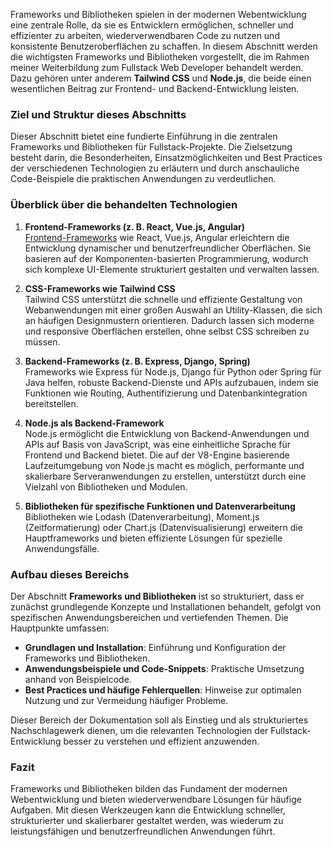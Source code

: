 Frameworks und Bibliotheken spielen in der modernen Webentwicklung eine zentrale Rolle, da sie es Entwicklern ermöglichen, schneller und effizienter zu arbeiten, wiederverwendbaren Code zu nutzen und konsistente Benutzeroberflächen zu schaffen. In diesem Abschnitt werden die wichtigsten Frameworks und Bibliotheken vorgestellt, die im Rahmen meiner Weiterbildung zum Fullstack Web Developer behandelt werden. Dazu gehören unter anderem **Tailwind CSS** und **Node.js**, die beide einen wesentlichen Beitrag zur Frontend- und Backend-Entwicklung leisten.

### Ziel und Struktur dieses Abschnitts

Dieser Abschnitt bietet eine fundierte Einführung in die zentralen Frameworks und Bibliotheken für Fullstack-Projekte. Die Zielsetzung besteht darin, die Besonderheiten, Einsatzmöglichkeiten und Best Practices der verschiedenen Technologien zu erläutern und durch anschauliche Code-Beispiele die praktischen Anwendungen zu verdeutlichen.

### Überblick über die behandelten Technologien


1. **Frontend-Frameworks (z. B. React, Vue.js, Angular)**  
    [Frontend-Frameworks](Frontend-Frameworks%20Einführung.md) wie React, Vue.js, Angular erleichtern die Entwicklung dynamischer und benutzerfreundlicher Oberflächen. Sie basieren auf der Komponenten-basierten Programmierung, wodurch sich komplexe UI-Elemente strukturiert gestalten und verwalten lassen.
    
2. **CSS-Frameworks wie Tailwind CSS**  
    Tailwind CSS unterstützt die schnelle und effiziente Gestaltung von Webanwendungen mit einer großen Auswahl an Utility-Klassen, die sich an häufigen Designmustern orientieren. Dadurch lassen sich moderne und responsive Oberflächen erstellen, ohne selbst CSS schreiben zu müssen.
	  
3. **Backend-Frameworks (z. B. Express, Django, Spring)**  
    Frameworks wie Express für Node.js, Django für Python oder Spring für Java helfen, robuste Backend-Dienste und APIs aufzubauen, indem sie Funktionen wie Routing, Authentifizierung und Datenbankintegration bereitstellen.
    
4. **Node.js als Backend-Framework**  
    Node.js ermöglicht die Entwicklung von Backend-Anwendungen und APIs auf Basis von JavaScript, was eine einheitliche Sprache für Frontend und Backend bietet. Die auf der V8-Engine basierende Laufzeitumgebung von Node.js macht es möglich, performante und skalierbare Serveranwendungen zu erstellen, unterstützt durch eine Vielzahl von Bibliotheken und Modulen.
       
5. **Bibliotheken für spezifische Funktionen und Datenverarbeitung**  
    Bibliotheken wie Lodash (Datenverarbeitung), Moment.js (Zeitformatierung) oder Chart.js 
    (Datenvisualisierung) erweitern die Hauptframeworks und bieten effiziente Lösungen für 
    spezielle Anwendungsfälle.
    
### Aufbau dieses Bereichs

Der Abschnitt **Frameworks und Bibliotheken** ist so strukturiert, dass er zunächst grundlegende Konzepte und Installationen behandelt, gefolgt von spezifischen Anwendungsbereichen und vertiefenden Themen. Die Hauptpunkte umfassen:

- **Grundlagen und Installation**: Einführung und Konfiguration der Frameworks und Bibliotheken.
- **Anwendungsbeispiele und Code-Snippets**: Praktische Umsetzung anhand von Beispielcode.
- **Best Practices und häufige Fehlerquellen**: Hinweise zur optimalen Nutzung und zur Vermeidung häufiger Probleme.

Dieser Bereich der Dokumentation soll als Einstieg und als strukturiertes Nachschlagewerk dienen, um die relevanten Technologien der Fullstack-Entwicklung besser zu verstehen und effizient anzuwenden.
### Fazit

Frameworks und Bibliotheken bilden das Fundament der modernen Webentwicklung und bieten wiederverwendbare Lösungen für häufige Aufgaben. Mit diesen Werkzeugen kann die Entwicklung schneller, strukturierter und skalierbarer gestaltet werden, was wiederum zu leistungsfähigen und benutzerfreundlichen Anwendungen führt.